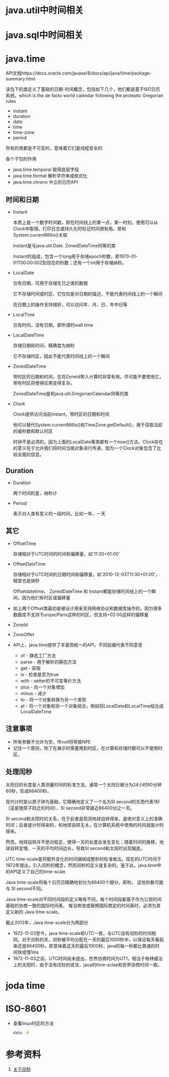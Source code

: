 # java.util中时间相关



# java.sql中时间相关



# java.time

API文档https://docs.oracle.com/javase/8/docs/api/java/time/package-summary.html

该包下的类定义了基础的日期-时间概念，包括如下几个，他们都是基于ISO日历系统。which is the de facto world calendar following the proleptic Gregorian rules

- instant
- duration
- date
- time
- time-zone
- period

所有的类都是不可变的，意味着它们是线程安全的

各个子包的作用

- java.time.temporal	取得底层字段
- java.time.format         解析字符串或格式化
- java.time.chrono         中立的日历API

## 时间和日期

- Instant

  本质上是一个数字时间戳，即在时间线上的某一点，某一时刻。使用可以从Clock中取得。打印日志或持久化时标记时间很有用。曾和System.currentMillis()关联

  Instant是与java.util.Date. ZonedDateTime同等的类

  Instant的组成，包含一个long用于存储epoch秒数，即1970-01-01T00:00:00Z到现在的秒数；还有一个int用于存储纳秒。

- LocalDate

  仅有日期，可用于存储生日之类的数据

  它不存储时间或时区，它仅仅是对日期的描述，不能代表时间线上的一个瞬间

  在日期上的操作支持很好，可以访问年、月、日、年中日等

- LocalTime

  仅有时间，没有日期，即所谓的wall time

- LocalDateTime

  存储日期和时间，精确度为纳秒

  它不存储时区，因此不能代表时间线上的一个瞬间

- ZonedDateTime

  带时区的日期和时间，在将ZoneId带入计算时非常有用。尽可能不要使用它，带有时区将使得应用变得复杂。

  ZonedDateTime是和java.util.GregorianCalendar同等的类

- Clock

  Clock提供访问当前Instant，带时区的日期和时间

  他可以替代System.currentMillis()和TimeZone.getDefault()，用于获取当前的毫秒数和默认时区

  时钟不是必须的，因为上面的LocalDate等类都有一个now()方法。Clock存在的意义在于允许我们将时间当做对象进行传递，因为一个Clock对象包含了比较全面的信息。

## Duration

- Duration

  两个时间的差，纳秒计

- Period

  表示对人类有意义的一段时间，比如一年、一天

## 其它

- OffsetTime

  存储相对于UTC时间的时间和偏移量，如'11:30+01:00'

- OffsetDateTime

  存储相对于UTC时间的日期时间和偏移量，如'2010-12-03T11:30+01:00'，精度也是纳秒

  Offsetdatetime、 ZonedDateTime 和 Instant都能存储时间线上的一个瞬间，因为他们有时区或偏移量

- 如上两个Offset类最初是被设计用来支持网络协议和数据库操作的。因为很多数据库不支持'Europe/Paris这样的时区，但支持+02:00这样的偏移量

- ZoneId

  

- ZoneOffet

  

- API上，java.time提供了丰富但统一的API，不同前缀代表不同意思
  - of - 静态工厂方法
  - parse - 用于解析的静态方法
  - get - 获取
  - is - 检查是否为true
  - with - setter的不可变等价方法
  - plus - 向一个对象增加
  - minus - 减少
  - to - 将一个对象转换为另一个类型
  - at - 将一个对象和另一个对象结合，例如将LocalDate和LocalTime结合成LocalDateTime

## 注意事项

- 所有参数不允许为空，传null将导致NPE
- 记住一个原则，除了在展示时需要用到时区，在计算和存储时都可以不使用时区。

## 处理闰秒

太阳日的长度是人类测量时间的标准方法，通常一个太阳日被分为24小时60分钟60秒，形成86400秒。

现代计时是以原子钟为基础，它精确地定义了一个名为SI second的东西代表1秒（这是铯原子跃迁的时间），SI second非常接近86400分之一天。

SI second和太阳时的关系，在于前者是观测地球自转得来，是绝对意义上的准确时间；后者是计时得来的，和地球自转无关。在计算机系统中使用的时间就是计时得来。

然而，地球自转并不绝对稳定，使得一天的长度会发生变化；随着时间的推移，地球自转变慢，一天的平均时间边长，导致SI second和太阳时出现偏差。

UTC time-scale是将额外变化的时间捆绑成整秒的标准做法。现在的UTC时间于1972年提出，引入闰秒的概念，然而闰秒的定义是复杂的。鉴于此，java.time中的API定义了自己的time-scale

Java time-scale将每个日历日精确地划分为86400个细分，即秒。 这些秒数可能与 SI second不同。

Java time-scale对不同时间段的定义略有不同，每个时间段都基于作为公民时间基础的协商一致的国际时间表。 每当修改或替换国际商定的时间表时，必须为其定义新的 Java time-scale。

截止2013年，Java time-scale分为两部分

- 1972-11-03至今，java time-scale和UTC一致，与UTC没有闰秒的时间相同，对于闰秒的天，闰秒被平均分配在一天的最后1000秒中，以保证每天看起来还是86400秒。即意味着这天的最后1000秒，java的每一秒都比普通的时间快或慢1ms
- 1972-11-03之前，UTC时间尚未提出，世界协商时间为UT1，相当于格林威治上的太阳时，由于没有闰秒的说法，java的time-sclae和世界协商时间一致。

# joda time





# ISO-8601





- 查看linux时区的方法

  ```bash
  date -R
  ```

  

# 参考资料

1. [关于闰秒](https://coolshell.cn/articles/7804.html)